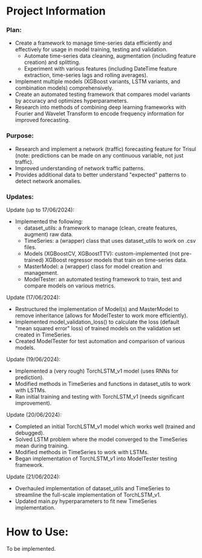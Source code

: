 # Project Information

### Plan:
* Create a framework to manage time-series data efficiently and effectively
    for usage in model training, testing and validation.
  * Automate time-series data cleaning, augmentation (including feature creation) and splitting.
  * Experiment with various features (including DateTime feature extraction, time-series lags and rolling averages).
* Implement multiple models (XGBoost variants, LSTM variants, and combination models) comprehensively.
* Create an automated testing framework that compares model variants by accuracy and optimizes hyperparameters.
* Research into methods of combining deep learning frameworks with Fourier and Wavelet Transform to 
    encode frequency information for improved forecasting.

### Purpose:
* Research and implement a network (traffic) forecasting feature for Trisul (note: predictions can be made on any 
    continuous variable, not just traffic).
* Improved understanding of network traffic patterns.
* Provides additional data to better understand "expected" patterns to detect network anomalies.


### Updates:
Update (up to 17/06/2024):
* Implemented the following:
  * dataset_utils: a framework to manage (clean, create features, augment) raw data.
  * TimeSeries: a (wrapper) class that uses dataset_utils to work on .csv files.
  * Models (XGBoostCV, XGBoostTTV): custom-implemented (not pre-trained) XGBoost regressor models that train on 
      time-series data.
  * MasterModel: a (wrapper) class for model creation and management.
  * ModelTester: an automated testing framework to train, test and compare models on various metrics.


Update (17/06/2024):
* Restructured the implementation of Model(s) and MasterModel to remove inheritance (allows for ModelTester
    to work more efficiently).
* Implemented model_validation_loss() to calculate the loss (default "mean squared error" loss) of trained models
    on the validation set created in TimeSeries.
* Created ModelTester for test automation and comparison of various models.

Update (19/06/2024):
* Implemented a (very rough) TorchLSTM_v1 model (uses RNNs for prediction).
* Modified methods in TimeSeries and functions in dataset_utils to work with LSTMs.
* Ran initial training and testing with TorchLSTM_v1 (needs significant improvement).

Update (20/06/2024):
* Completed an initial TorchLSTM_v1 model which works well (trained and debugged).
* Solved LSTM problem where the model converged to the TimeSeries mean during training.
* Modified methods in TimeSeries to work with LSTMs.
* Began implementation of TorchLSTM_v1 into ModelTester testing framework.

Update (21/06/2024):
* Overhauled implementation of dataset_utils and TimeSeries to streamline the full-scale
    implementation of TorchLSTM_v1.
* Updated main.py hyperparameters to fit new TimeSeries implementation.


# How to Use:
To be implemented.
